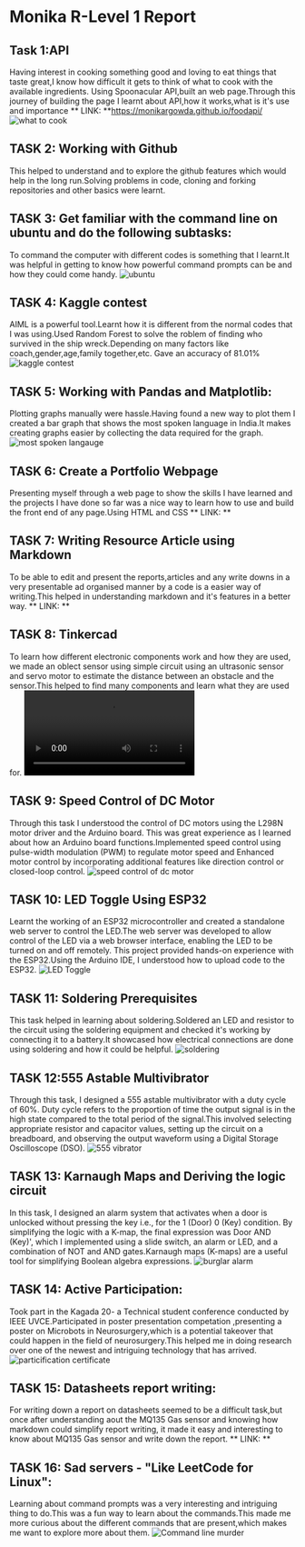 # Monika R-Level 1 Report 
## Task 1:API
Having interest in cooking something good and loving to eat things that taste great,I know how difficult it gets to think of what to cook with the available ingredients.
Using Spoonacular API,built an web page.Through this journey of building the page I learnt about API,how it works,what is it's use and importance
** LINK: **https://monikargowda.github.io/foodapi/ 
![what to cook](api.png)

## TASK 2: Working with Github
This helped to understand and to explore the github features which would help in the long run.Solving problems in code, cloning and forking repositories and other basics were learnt.

## TASK 3: Get familiar with the command line on ubuntu and do the following subtasks:
To command the computer with different codes is something that I learnt.It was helpful in getting to know how powerful command prompts can be and how they could come handy.
![ubuntu](ubuntu.jpeg)

## TASK 4: Kaggle contest
AIML is a powerful tool.Learnt how it is different from the normal codes that I was using.Used Random Forest to solve the roblem of finding who survived in the ship wreck.Depending on many factors like coach,gender,age,family together,etc. Gave an accuracy of 81.01%
![kaggle contest](kaggle.jpg)

## TASK 5: Working with Pandas and Matplotlib:
Plotting graphs manually were hassle.Having found a new way to plot them I created a bar graph that shows the most spoken language in India.It makes creating graphs easier by collecting the data required for the graph.
![most spoken langauge](panda.jpg)

## TASK 6: Create a Portfolio Webpage
Presenting myself through a web page to show the skills I have learned and the projects I have done so far was a nice way to learn how to use and build the front end of any page.Using HTML and CSS 
** LINK: **

## TASK 7: Writing Resource Article using Markdown
To be able to edit and present the reports,articles and any write downs in a very presentable ad organised manner by a code is a easier way of writing.This helped in understanding markdown and it's features in a better way.
** LINK: **

## TASK 8: Tinkercad
To learn how different electronic components work and how they are used, we made an oblect sensor using  simple circuit using an ultrasonic sensor and servo motor to estimate the distance between an obstacle and the sensor.This helped to find many components and learn what they are used for.
![sensor](sensor.mp4)

## TASK 9: Speed Control of DC Motor
Through this task I understood the control of DC motors using the L298N motor driver and the Arduino board. This was great experience as I learned about how an Arduino board functions.Implemented speed control using pulse-width modulation (PWM) to regulate motor speed and Enhanced motor control by incorporating additional features like direction control or closed-loop control.
![speed control of dc motor](dcmotor.jpg)

## TASK 10: LED Toggle Using ESP32
Learnt the working of an ESP32 microcontroller and created a standalone web server to control the LED.The web server was developed to allow control of the LED via a web browser interface, enabling the LED to be turned on and off remotely. This project provided hands-on experience with the ESP32.Using the Arduino IDE, I understood how to upload code to the ESP32. 
![LED Toggle](toggle.jpg)

## TASK 11: Soldering Prerequisites
This task helped in learning about soldering.Soldered an LED and resistor to the circuit using the soldering equipment and checked it's working by connecting it to a battery.It showcased how electrical connections are done using soldering and how it could be helpful.
![soldering](solder.jpg)

## TASK 12:555 Astable Multivibrator
Through this task, I designed a 555 astable multivibrator with a duty cycle of 60%. Duty cycle refers to the proportion of time the output signal is in the high state compared to the total period of the signal.This involved selecting appropriate resistor and capacitor values, setting up the circuit on a breadboard, and observing the output waveform using a Digital Storage Oscilloscope (DSO).
![555 vibrator](555.jpeg)

## TASK 13: Karnaugh Maps and Deriving the logic circuit
In this task, I designed an alarm system that activates when a door is unlocked without pressing the key i.e., for the 1 (Door) 0 (Key) condition. By simplifying the logic with a K-map, the final expression was Door AND (Key)', which I implemented using a slide switch, an alarm or LED, and a combination of NOT and AND gates.Karnaugh maps (K-maps) are a useful tool for simplifying Boolean algebra expressions.
![burglar alarm](kmap.jpg)

## TASK 14: Active Participation:
Took part in the Kagada 20- a Technical student conference conducted by IEEE UVCE.Participated in poster presentation competation ,presenting a poster on Microbots in Neurosurgery,which is a potential takeover that could happen in the field of neurosurgery.This helped me in doing research over one of the newest and intriguing technology that has arrived.
![particification certificate](certificate.jpg)

## TASK 15: Datasheets report writing:
For writing down a report on datasheets seemed to be a difficult task,but once after understanding aout the MQ135 Gas sensor and knowing how markdown could simplify report writing, it made it easy and interesting to know about MQ135 Gas sensor and write down the report.
** LINK: **

## TASK 16: Sad servers - "Like LeetCode for Linux":
Learning about command prompts was a very interesting and intriguing thing to do.This was a fun way to learn about the commands.This made me more curious about the different commands that are present,which makes me want to explore more about them.
![Command line murder](linux.jpg)
